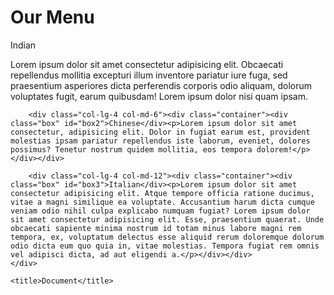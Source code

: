 <!DOCTYPE html>
<html lang="en">
<head>
    <meta charset="UTF-8">
    <meta http-equiv="X-UA-Compatible" content="IE=edge">
    <meta name="viewport" content="width=device-width, initial-scale=1.0">
    <title>assignment module 2</title>
<link rel="stylesheet" href="mod2solution.css">    
</head>
<body>
    <h1 id="heading">Our Menu</h1>
    <div class="row">
        <div class="col-lg-4 col-md-6"><div class="container"><div class="box" id="box1">Indian</div><p>Lorem ipsum dolor sit amet consectetur adipisicing elit. Obcaecati repellendus mollitia excepturi illum inventore pariatur iure fuga, sed praesentium asperiores dicta perferendis corporis odio aliquam, dolorum voluptates fugit, earum quibusdam! Lorem ipsum dolor nisi quam ipsam.</p></div></div>

        <div class="col-lg-4 col-md-6"><div class="container"><div class="box" id="box2">Chinese</div><p>Lorem ipsum dolor sit amet consectetur, adipisicing elit. Dolor in fugiat earum est, provident molestias ipsam pariatur repellendus iste laborum, eveniet, dolores possimus? Tenetur nostrum quidem mollitia, eos tempora dolorem!</p></div></div>

        <div class="col-lg-4 col-md-12"><div class="container"><div class="box" id="box3">Italian</div><p>Lorem ipsum dolor sit amet consectetur adipisicing elit. Atque tempore officia ratione ducimus, vitae a magni similique ea voluptate. Accusantium harum dicta cumque veniam odio nihil culpa explicabo numquam fugiat? Lorem ipsum dolor sit amet consectetur adipisicing elit. Esse, praesentium quaerat. Unde obcaecati sapiente minima nostrum id totam minus labore magni rem tempora, ex, voluptatum delectus esse aliquid rerum doloremque dolorum odio dicta eum quo quia in, vitae molestias. Tempora fugiat rem omnis vel adipisci dicta, ad aut eligendi a.</p></div></div>
    </div>
</body>
</html>

<!DOCTYPE html>
<html lang="en">
<head>
    
    <title>Document</title>
</head>
<body>
    
</body>
</html>
